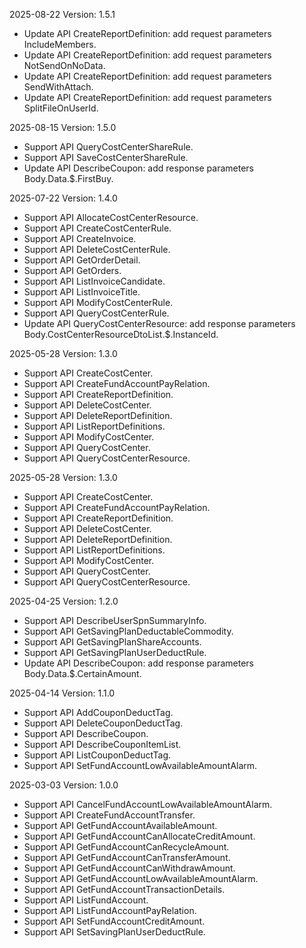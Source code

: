 2025-08-22 Version: 1.5.1
- Update API CreateReportDefinition: add request parameters IncludeMembers.
- Update API CreateReportDefinition: add request parameters NotSendOnNoData.
- Update API CreateReportDefinition: add request parameters SendWithAttach.
- Update API CreateReportDefinition: add request parameters SplitFileOnUserId.


2025-08-15 Version: 1.5.0
- Support API QueryCostCenterShareRule.
- Support API SaveCostCenterShareRule.
- Update API DescribeCoupon: add response parameters Body.Data.$.FirstBuy.


2025-07-22 Version: 1.4.0
- Support API AllocateCostCenterResource.
- Support API CreateCostCenterRule.
- Support API CreateInvoice.
- Support API DeleteCostCenterRule.
- Support API GetOrderDetail.
- Support API GetOrders.
- Support API ListInvoiceCandidate.
- Support API ListInvoiceTitle.
- Support API ModifyCostCenterRule.
- Support API QueryCostCenterRule.
- Update API QueryCostCenterResource: add response parameters Body.CostCenterResourceDtoList.$.InstanceId.


2025-05-28 Version: 1.3.0
- Support API CreateCostCenter.
- Support API CreateFundAccountPayRelation.
- Support API CreateReportDefinition.
- Support API DeleteCostCenter.
- Support API DeleteReportDefinition.
- Support API ListReportDefinitions.
- Support API ModifyCostCenter.
- Support API QueryCostCenter.
- Support API QueryCostCenterResource.


2025-05-28 Version: 1.3.0
- Support API CreateCostCenter.
- Support API CreateFundAccountPayRelation.
- Support API CreateReportDefinition.
- Support API DeleteCostCenter.
- Support API DeleteReportDefinition.
- Support API ListReportDefinitions.
- Support API ModifyCostCenter.
- Support API QueryCostCenter.
- Support API QueryCostCenterResource.


2025-04-25 Version: 1.2.0
- Support API DescribeUserSpnSummaryInfo.
- Support API GetSavingPlanDeductableCommodity.
- Support API GetSavingPlanShareAccounts.
- Support API GetSavingPlanUserDeductRule.
- Update API DescribeCoupon: add response parameters Body.Data.$.CertainAmount.


2025-04-14 Version: 1.1.0
- Support API AddCouponDeductTag.
- Support API DeleteCouponDeductTag.
- Support API DescribeCoupon.
- Support API DescribeCouponItemList.
- Support API ListCouponDeductTag.
- Support API SetFundAccountLowAvailableAmountAlarm.


2025-03-03 Version: 1.0.0
- Support API CancelFundAccountLowAvailableAmountAlarm.
- Support API CreateFundAccountTransfer.
- Support API GetFundAccountAvailableAmount.
- Support API GetFundAccountCanAllocateCreditAmount.
- Support API GetFundAccountCanRecycleAmount.
- Support API GetFundAccountCanTransferAmount.
- Support API GetFundAccountCanWithdrawAmount.
- Support API GetFundAccountLowAvailableAmountAlarm.
- Support API GetFundAccountTransactionDetails.
- Support API ListFundAccount.
- Support API ListFundAccountPayRelation.
- Support API SetFundAccountCreditAmount.
- Support API SetSavingPlanUserDeductRule.


